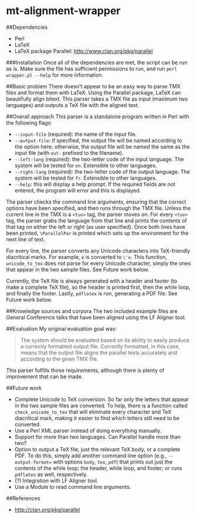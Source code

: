 mt-alignment-wrapper
====================

##Dependencies
- Perl
- LaTeX
- LaTeX package Parallel: http://www.ctan.org/pkg/parallel

###Installation
Once all of the dependencies are met, the script can be run as is. Make sure the file has sufficient permissions to run, and run `perl wrapper.pl --help` for more information.

##Basic problem
There doesn't appear to be an easy way to parse TMX files and format them with LaTeX. Using the Parallel package, LaTeX can beautifully align bitext. This parser takes a TMX file as input (maximum two languages) and outputs a TeX file with the aligned text.

##Overall approach
This parser is a standalone program written in Perl with the following flags:

- `--input-file` (required): the name of the input file.
- `--output-file`: if specified, the output file will be named according to the option here; otherwise, the output file will be named the same as the input file (with `out-` prefixed to the filename).
- `--left-lang` (required): the two-letter code of the input language. The system will be tested for `en`. Extensible to other languages.
- `--right-lang` (required): the two-letter code of the output language. The system will be tested for `fr`. Extensible to other languages.
- `--help`: this will display a help prompt. If the required fields are not entered, the program will error and this is displayed.

The parser checks the command line arguments, ensuring that the correct options have been specified, and then runs through the TMX file. Unless the current line in the TMX is a `<tuv>` tag, the parser moves on. For every `<tuv>` tag, the parser grabs the language from that line and prints the contents of that tag on either the left or right (as user specified). Once both lines have been printed, `\ParallelPar` is printed which sets up the environment for the next line of text.

For every line, the parser converts any Unicode characters into TeX-friendly diacritical marks. For example, `é` is converted to `\'e`. This function, `unicode_to_tex` does not parse for every Unicode character, simply the ones that appear in the two sample files. See Future work below.

Currently, the TeX file is always generated with a header and footer (to make a complete TeX file), so the header is printed first, then the while loop, and finally the footer. Lastly, `pdflatex` is run, generating a PDF file. See Future work below.

##Knowledge sources and corpora
The two included example files are General Conference talks that have been aligned using the LF Aligner tool.

##Evaluation
My original evaluation goal was:

> The system should be evaluated based on its ability to easily produce a correctly formatted output file. Correctly formatted, in this case, means that the output file aligns the parallel texts accurately and according to the given TMX file.

This parser fulfills those requirements, although there is plenty of improvement that can be made.

##Future work
- Complete Unicode to TeX conversion. So far only the letters that appear in the two sample files are converted. To help, there is a function called `check_unicode_to_tex` that will eliminate every character and TeX diacritical mark, making it easier to find which letters still need to be converted.
- Use a Perl XML parser instead of doing everything manually.
- Support for more than two languages. Can Parallel handle more than two?
- Option to output a TeX file, just the relevant TeX body, or a complete PDF. To do this, simply add another command line option (e.g., `--output-format=` with options `body`, `tex`, `pdf`) that prints out just the contents of the while loop; the header, while loop, and footer; or runs `pdflatex` as well, respectively.
- (?) Integration with LF Aligner tool.
- Use a Module to read command line arguments.

##References
- http://ctan.org/pkg/parallel

